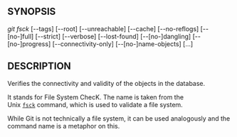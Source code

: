 ## SYNOPSIS

_git fsck_ [--tags] [--root] [--unreachable] [--cache] [--no-reflogs]
	 [--[no-]full] [--strict] [--verbose] [--lost-found]
	 [--[no-]dangling] [--[no-]progress] [--connectivity-only]
	 [--[no-]name-objects] [<object>…​]

## DESCRIPTION

Verifies the connectivity and validity of the objects in the database.

It stands for File System ChecK. The name is taken from the Unix [`fsck`](http://linux.die.net/man/8/fsck) command, which is used to validate a file system.

While Git is not technically a file system, it can be used analogously and the command name is a metaphor on this.
